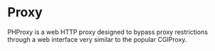 # Proxy

PHProxy is a web HTTP proxy designed to bypass proxy restrictions through a web interface very similar to the popular CGIProxy.
